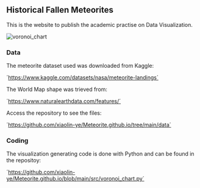 ## Historical Fallen Meteorites

This is the website to publish the academic practise on Data Visualization. 

![voronoi_chart](https://github.com/xiaolin-ye/Meteorite.github.io/blob/main/fig/Historical%20Fallen%20Meteorites.png)

### Data

The meteorite dataset used was downloaded from Kaggle:

´https://www.kaggle.com/datasets/nasa/meteorite-landings´

The World Map shape was trieved from:

´https://www.naturalearthdata.com/features/´

Access the repository to see the files:

´https://github.com/xiaolin-ye/Meteorite.github.io/tree/main/data´

### Coding

The visualization generating code is done with Python and can be found in the repositoy:

´https://github.com/xiaolin-ye/Meteorite.github.io/blob/main/src/voronoi_chart.py´
